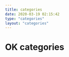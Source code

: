 ```yaml
---
title: categories
date: 2020-03-19 02:15:42
type: "categories"
layout: "categories"
---
```


# OK categories
